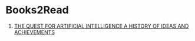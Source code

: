 # Books2Read
1. [THE QUEST FOR ARTIFICIAL INTELLIGENCE A HISTORY OF IDEAS AND ACHIEVEMENTS](http://ai.stanford.edu/~nilsson/QAI/qai.pdf)
